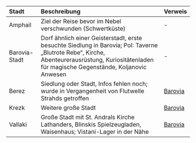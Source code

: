 | Stadt | Beschreibung | Verweis |
|:------------|:----------------|:----------------|
| Amphail | Ziel der Reise bevor im Nebel verschwunden (Schwertküste) | - |
| Barovia-Stadt | Dorf ähnlich einer Geisterstadt, erste besuchte Siedlung in Barovia; PoI: Taverne „Blutrote Rebe“, Kirche, Abenteurerausrüstung, Kuriositätenladen für magische Gegenstände, Koljanovic Anwesen | - |
| Berez | Siedlung oder Stadt, Infos fehlen noch; wurde in Vergangenheit von Flutwelle Strahds getroffen | [Barovia](https://lolindhir.github.io/PnP/campaigns/strahd/locations/barovia) |
| Krezk | Weitere große Stadt | [Barovia](https://lolindhir.github.io/PnP/campaigns/strahd/locations/barovia) |
| Vallaki | Große Stadt mit St. Andrals Kirche Lathanders, Blinskis Spielzeugladen, Waisenhaus; Vistani-Lager in der Nähe | [Barovia](https://lolindhir.github.io/PnP/campaigns/strahd/locations/barovia) |
